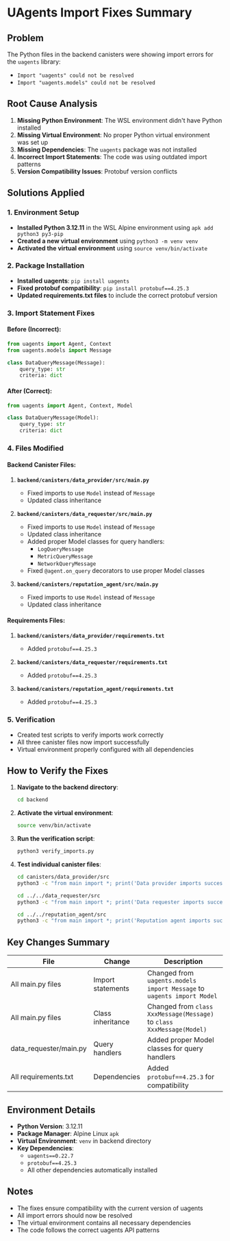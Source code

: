 # UAgents Import Fixes Summary

## Problem
The Python files in the backend canisters were showing import errors for the `uagents` library:
- `Import "uagents" could not be resolved`
- `Import "uagents.models" could not be resolved`

## Root Cause Analysis
1. **Missing Python Environment**: The WSL environment didn't have Python installed
2. **Missing Virtual Environment**: No proper Python virtual environment was set up
3. **Missing Dependencies**: The `uagents` package was not installed
4. **Incorrect Import Statements**: The code was using outdated import patterns
5. **Version Compatibility Issues**: Protobuf version conflicts

## Solutions Applied

### 1. Environment Setup
- **Installed Python 3.12.11** in the WSL Alpine environment using `apk add python3 py3-pip`
- **Created a new virtual environment** using `python3 -m venv venv`
- **Activated the virtual environment** using `source venv/bin/activate`

### 2. Package Installation
- **Installed uagents**: `pip install uagents`
- **Fixed protobuf compatibility**: `pip install protobuf==4.25.3`
- **Updated requirements.txt files** to include the correct protobuf version

### 3. Import Statement Fixes

#### Before (Incorrect):
```python
from uagents import Agent, Context
from uagents.models import Message

class DataQueryMessage(Message):
    query_type: str
    criteria: dict
```

#### After (Correct):
```python
from uagents import Agent, Context, Model

class DataQueryMessage(Model):
    query_type: str
    criteria: dict
```

### 4. Files Modified

#### Backend Canister Files:
1. **`backend/canisters/data_provider/src/main.py`**
   - Fixed imports to use `Model` instead of `Message`
   - Updated class inheritance

2. **`backend/canisters/data_requester/src/main.py`**
   - Fixed imports to use `Model` instead of `Message`
   - Updated class inheritance
   - Added proper Model classes for query handlers:
     - `LogQueryMessage`
     - `MetricQueryMessage`
     - `NetworkQueryMessage`
   - Fixed `@agent.on_query` decorators to use proper Model classes

3. **`backend/canisters/reputation_agent/src/main.py`**
   - Fixed imports to use `Model` instead of `Message`
   - Updated class inheritance

#### Requirements Files:
1. **`backend/canisters/data_provider/requirements.txt`**
   - Added `protobuf==4.25.3`

2. **`backend/canisters/data_requester/requirements.txt`**
   - Added `protobuf==4.25.3`

3. **`backend/canisters/reputation_agent/requirements.txt`**
   - Added `protobuf==4.25.3`

### 5. Verification
- Created test scripts to verify imports work correctly
- All three canister files now import successfully
- Virtual environment properly configured with all dependencies

## How to Verify the Fixes

1. **Navigate to the backend directory**:
   ```bash
   cd backend
   ```

2. **Activate the virtual environment**:
   ```bash
   source venv/bin/activate
   ```

3. **Run the verification script**:
   ```bash
   python3 verify_imports.py
   ```

4. **Test individual canister files**:
   ```bash
   cd canisters/data_provider/src
   python3 -c "from main import *; print('Data provider imports successful')"
   
   cd ../../data_requester/src
   python3 -c "from main import *; print('Data requester imports successful')"
   
   cd ../../reputation_agent/src
   python3 -c "from main import *; print('Reputation agent imports successful')"
   ```

## Key Changes Summary

| File | Change | Description |
|------|--------|-------------|
| All main.py files | Import statements | Changed from `uagents.models import Message` to `uagents import Model` |
| All main.py files | Class inheritance | Changed from `class XxxMessage(Message)` to `class XxxMessage(Model)` |
| data_requester/main.py | Query handlers | Added proper Model classes for query handlers |
| All requirements.txt | Dependencies | Added `protobuf==4.25.3` for compatibility |

## Environment Details
- **Python Version**: 3.12.11
- **Package Manager**: Alpine Linux `apk`
- **Virtual Environment**: `venv` in backend directory
- **Key Dependencies**: 
  - `uagents==0.22.7`
  - `protobuf==4.25.3`
  - All other dependencies automatically installed

## Notes
- The fixes ensure compatibility with the current version of uagents
- All import errors should now be resolved
- The virtual environment contains all necessary dependencies
- The code follows the correct uagents API patterns
